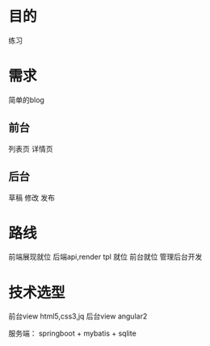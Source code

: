 # 目的
练习

# 需求
简单的blog
## 前台
列表页
详情页
## 后台
草稿
修改
发布

# 路线
前端展现就位
后端api,render tpl 就位
前台就位
管理后台开发

# 技术选型
前台view html5,css3,jq
后台view angular2

服务端： springboot + mybatis + sqlite

